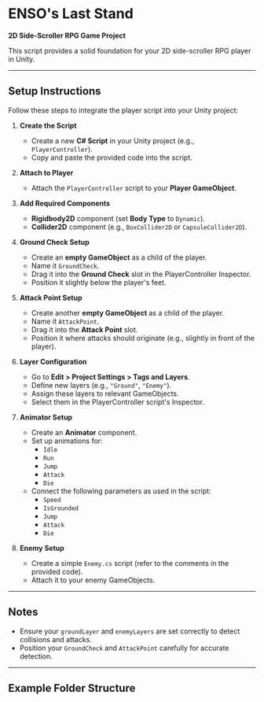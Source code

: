 # ENSO's Last Stand

**2D Side-Scroller RPG Game Project**

This script provides a solid foundation for your 2D side-scroller RPG player in Unity.

---

## Setup Instructions

Follow these steps to integrate the player script into your Unity project:

1. **Create the Script**
   - Create a new **C# Script** in your Unity project (e.g., `PlayerController`).
   - Copy and paste the provided code into the script.

2. **Attach to Player**
   - Attach the `PlayerController` script to your **Player GameObject**.

3. **Add Required Components**
   - **Rigidbody2D** component (set **Body Type** to `Dynamic`).
   - **Collider2D** component (e.g., `BoxCollider2D` or `CapsuleCollider2D`).

4. **Ground Check Setup**
   - Create an **empty GameObject** as a child of the player.
   - Name it `GroundCheck`.
   - Drag it into the **Ground Check** slot in the PlayerController Inspector.
   - Position it slightly below the player's feet.

5. **Attack Point Setup**
   - Create another **empty GameObject** as a child of the player.
   - Name it `AttackPoint`.
   - Drag it into the **Attack Point** slot.
   - Position it where attacks should originate (e.g., slightly in front of the player).

6. **Layer Configuration**
   - Go to **Edit > Project Settings > Tags and Layers**.
   - Define new layers (e.g., `"Ground"`, `"Enemy"`).
   - Assign these layers to relevant GameObjects.
   - Select them in the PlayerController script's Inspector.

7. **Animator Setup**
   - Create an **Animator** component.
   - Set up animations for:
     - `Idle`
     - `Run`
     - `Jump`
     - `Attack`
     - `Die`
   - Connect the following parameters as used in the script:
     - `Speed`
     - `IsGrounded`
     - `Jump`
     - `Attack`
     - `Die`

8. **Enemy Setup**
   - Create a simple `Enemy.cs` script (refer to the comments in the provided code).
   - Attach it to your enemy GameObjects.

---

## Notes
- Ensure your `groundLayer` and `enemyLayers` are set correctly to detect collisions and attacks.
- Position your `GroundCheck` and `AttackPoint` carefully for accurate detection.

---

## Example Folder Structure
